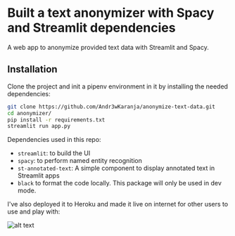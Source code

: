 # Built a text anonymizer with Spacy and Streamlit dependencies

A web app to anonymize provided text data with Streamlit and Spacy.
## Installation
Clone the project and init a pipenv environment in it by installing the needed dependencies:

```bash
git clone https://github.com/Andr3wKaranja/anonymize-text-data.git
cd anonymizer/
pip install -r requirements.txt
streamlit run app.py
```

Dependencies used in this repo:
* `streamlit`: to build the UI
* `spacy`: to perform named entity recognition
* `st-annotated-text`: A simple component to display annotated text in Streamlit apps
* `black` to format the code locally. This package will only be used in dev mode.

I've also deployed it to Heroku and made it live on internet for other users to use and play with:

![alt text](https://github.com/Andr3wKaranja/anonymize-text-data/tree/main/images/image.png?raw=true)
